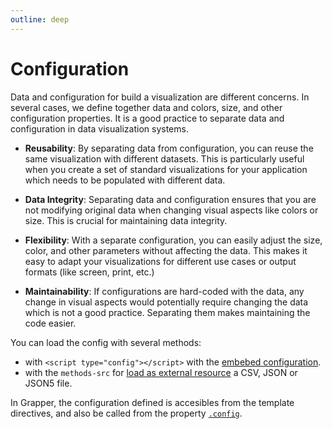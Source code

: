 ```yaml
---
outline: deep
---
```


# Configuration

Data and configuration for build a visualization are different concerns. In several cases, we define
together data and colors, size, and other configuration properties. It is a good practice to
separate data and configuration in data visualization systems.

- **Reusability**: By separating data from configuration, you can reuse the same visualization with
  different datasets. This is particularly useful when you create a set of standard visualizations
  for your application which needs to be populated with different data.

- **Data Integrity**: Separating data and configuration ensures that you are not modifying original
  data when changing visual aspects like colors or size. This is crucial for maintaining data
  integrity.

- **Flexibility**: With a separate configuration, you can easily adjust the size, color, and other
  parameters without affecting the data. This makes it easy to adapt your visualizations for
  different use cases or output formats (like screen, print, etc.)

- **Maintainability**: If configurations are hard-coded with the data, any change in visual aspects
  would potentially require changing the data which is not a good practice. Separating them makes
  maintaining the code easier.

You can load the config with several methods:

- with `<script type="config"></script>` with the [embebed configuration](embebed.md).
- with the `methods-src`  for [load as external resource](external.md) a CSV, JSON or JSON5 file.

In Grapper, the configuration defined is accesibles from the template directives, and also be called
from the property [`.config`](property.md).
